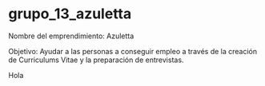 # grupo_13_azuletta

Nombre del emprendimiento: Azuletta

Objetivo: Ayudar a las personas a conseguir empleo a través de la creación de Curriculums Vitae y la preparación de entrevistas. 

Hola
